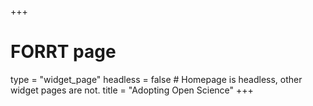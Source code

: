 +++
# FORRT page
type = "widget_page"
headless = false  # Homepage is headless, other widget pages are not.
title = "Adopting Open Science"
+++
